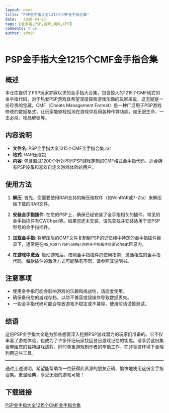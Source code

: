 ```yaml
---
layout: post
title: "PSP金手指大全1215个CMF金手指合集"
date:   2020-04-23
tags: [金手指,PSP,游戏,插件,CMF]
comments: true
author: admin
---
```

# PSP金手指大全1215个CMF金手指合集

## 概述

本仓库提供了PSP玩家梦寐以求的金手指大合集，包含惊人的1215个CMF格式的金手指代码。对于热爱PSP游戏且希望深度探索游戏乐趣的玩家来说，这无疑是一份珍贵的宝藏。CMF（Cheats Management Format）是一种广泛用于PSP游戏修改的数据格式，让玩家能够轻松地在游戏中启用各种作弊功能，如无限生命、一击必杀、物品解锁等。

## 内容说明

- **文件名**: PSP金手指大全1215个CMF金手指合集.rar
- **格式**: RAR压缩包
- **内容**: 包含超过1200个针对不同PSP游戏定制的CMF格式金手指代码，适合拥有PSP设备和喜欢自定义游戏体验的用户。

## 使用方法

1. **解压**: 首先，您需要使用RAR支持的解压缩软件（如WinRAR或7-Zip）来解压缩下载的RAR文件。
   
2. **安装金手指插件**: 在您的PSP上，确保已经安装了金手指相关的插件。常见的金手指插件有CWCheat等。如果您还未安装，请先查找并安装适用于您PSP型号的金手指插件。

3. **加载金手指**: 将解压后的CMF文件复制到PSP的记忆棒中特定的金手指插件目录下，通常是在`MS_ROOT\PSP\GAME\你的金手指插件目录`\cheat目录内。

4. **在游戏中激活**: 启动游戏后，按照金手指插件的使用指南，激活相应的金手指代码。每款插件的激活方式可能略有不同，请参照其说明书。

## 注意事项

- 使用金手指可能会影响游戏的乐趣和挑战性，请适度使用。
- 确保备份您的游戏存档，以防不兼容或误操作导致数据丢失。
- 一些金手指代码可能会导致游戏不稳定或不兼容，使用前请谨慎测试。

## 结语

这份PSP金手指大全是为那些想要深入挖掘PSP游戏潜力的玩家们准备的。它不仅丰富了游戏体验，也成为了许多怀旧玩家找回昔日游戏记忆的钥匙。请享受这份集合带给您的独特游戏旅程，同时尊重游戏制作者的辛勤工作，在非竞技环境下合理利用这些工具。

---

通过上述说明，希望能帮助每一位获得此资源的朋友正确、愉快地使用这份金手指合集。重温经典，享受无限的游戏可能！

## 下载链接

[PSP金手指大全1215个CMF金手指合集](https://pan.quark.cn/s/1037421f63d2)